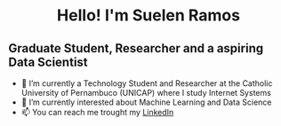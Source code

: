<center><h1>Hello! I'm Suelen Ramos</h1></center>

<h2>Graduate Student, Researcher and a aspiring Data Scientist</h2> 


- 🌱 I’m currently a Technology Student and Researcher at the Catholic University of Pernambuco (UNICAP) where I study Internet Systems 
- 👀 I’m currently interested about Machine Learning and Data Science 
- 📫 You can reach me trought my <a href="https://www.linkedin.com/in/suelennramos/" target="_blank">LinkedIn</a>

<!---
SuelenRamos/SuelenRamos is a ✨ special ✨ repository because its `README.md` (this file) appears on your GitHub profile.
You can click the Preview link to take a look at your changes.
--->
